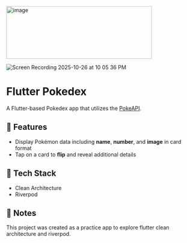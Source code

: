 <img width="387" height="140" alt="image" src="https://github.com/user-attachments/assets/bc4a18cd-668b-4c69-8739-64ec0c35c890" />


![Screen Recording 2025-10-26 at 10 05 36 PM](https://github.com/user-attachments/assets/347cbcf5-6e1f-4534-bf39-3a7945efad3a)

# Flutter Pokedex

A Flutter-based Pokedex app that utilizes the [PokeAPI](https://pokeapi.co/docs/v2#pokemon).

## 🚀 Features
- Display Pokémon data including **name**, **number**, and **image** in card format  
- Tap on a card to **flip** and reveal additional details

## 🧩 Tech Stack
- Clean Architecture
- Riverpod

## 📌 Notes
This project was created as a practice app to explore flutter clean architecture and riverpod.
